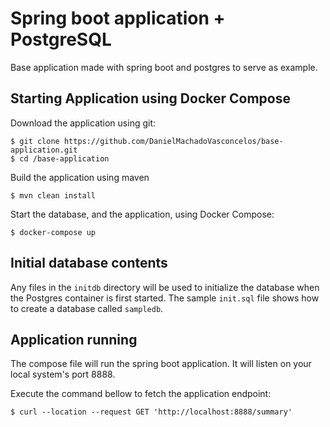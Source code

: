 # Spring boot application + PostgreSQL
Base application made with spring boot and postgres to serve as example.

## Starting Application using Docker Compose
Download the application using git:  

```shell
$ git clone https://github.com/DanielMachadoVasconcelos/base-application.git
$ cd /base-application
```

Build the application using maven
```shell
$ mvn clean install
```

Start the database, and the application, using Docker Compose:
```shell
$ docker-compose up
```

## Initial database contents
Any files in the `initdb` directory will be used to initialize the database
when the Postgres container is first started. The sample `init.sql` file
shows how to create a database called `sampledb`.

## Application running
The compose file will run the spring boot application.
It will listen on your local system's port 8888.

Execute the command bellow to fetch the application endpoint:
```shell
$ curl --location --request GET 'http://localhost:8888/summary'
```

